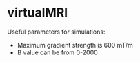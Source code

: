 # virtualMRI

Useful parameters for simulations:
* Maximum gradient strength is 600 mT/m
* B value can be from 0-2000

